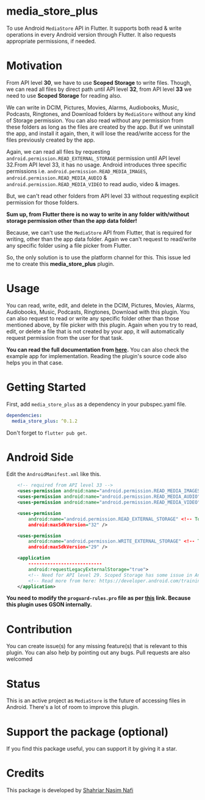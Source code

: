 # media_store_plus

To use Android `MediaStore` API in Flutter.
It supports both read & write operations in every Android version through Flutter.
It also requests appropriate permissions, if needed.

# Motivation

From API level __30__, we have to use __Scoped Storage__ to write files. Though, we can read all files by direct path until API level __32__, from API level __33__ we need to use __Scoped Storage__ for reading also.

We can write in DCIM, Pictures, Movies, Alarms, Audiobooks, Music, Podcasts, Ringtones, and Download folders by `MediaStore` without any kind of Storage permission. You can also read without any permission from these folders as long as the files are created by the app. But if we uninstall the app, and install it again, then, it will lose the read/write access for the files previously created by the app.

Again, we can read all files by requesting `android.permission.READ_EXTERNAL_STORAGE` permission until API level 32.From API level 33, it has no usage. Android introduces three specific permissions i.e. `android.permission.READ_MEDIA_IMAGES`, `android.permission.READ_MEDIA_AUDIO` & `android.permission.READ_MEDIA_VIDEO` to read audio, video & images.

But, we can't read other folders from API level 33 without requesting explicit permission for those folders.

__Sum up, from Flutter there is no way to write in any folder with/without storage permission other than the app data folder!__

Because, we can't use the `MediaStore` API from Flutter, that is required for writing, other than the app data folder. Again we can't request to read/write any specific folder using a file picker from Flutter.

So, the only solution is to use the platform channel for this. This issue led me to create this __media_store_plus__ plugin.

# Usage

You can read, write, edit, and delete in the DCIM, Pictures, Movies, Alarms, Audiobooks, Music, Podcasts, Ringtones, Download with this plugin.
You can also request to read or write any specific folder other than those mentioned above, by file picker with this plugin.
Again when you try to read, edit, or delete a file that is not created by your app, it will automatically request permission from the user for that task.

__You can read the full documentation from [here](https://pub.dev/documentation/media_store_plus/latest/).__ You can also check the example app for implementation. Reading the plugin's source code also helps you in that case.

# Getting Started

First, add `media_store_plus` as a dependency in your pubspec.yaml file.

```yaml
dependencies:
  media_store_plus: ^0.1.2
```

Don't forget to `flutter pub get`.

# Android Side

Edit the `AndroidManifest.xml` like this.

```xml
    <!-- required from API level 33 -->
    <uses-permission android:name="android.permission.READ_MEDIA_IMAGES" /> <!-- To read images created by other apps -->
    <uses-permission android:name="android.permission.READ_MEDIA_AUDIO" /> <!-- To read audios created by other apps -->
    <uses-permission android:name="android.permission.READ_MEDIA_VIDEO" /> <!-- To read vidoes created by other apps -->

    <uses-permission
        android:name="android.permission.READ_EXTERNAL_STORAGE" <!-- To read all files until API level 32 -->
        android:maxSdkVersion="32" />

    <uses-permission
        android:name="android.permission.WRITE_EXTERNAL_STORAGE" <!-- To write all files until API level 29. We will MediaStore from API level 30 -->
        android:maxSdkVersion="29" />

    <application
        ---------------------------
        android:requestLegacyExternalStorage="true"> 
        <!-- Need for API level 29. Scoped Storage has some issue in Android 10. So, google recommanded to add this. -->
        <!-- Read more from here: https://developer.android.com/training/data-storage/shared/media#access-other-apps-files-->
    </application>
```

__You need to modify the `proguard-rules.pro` file as per [this](https://github.com/google/gson/blob/main/examples/android-proguard-example/proguard.cfg) link. Because this plugin uses GSON internally.__

# Contribution

You can create issue(s) for any missing feature(s) that is relevant to this plugin. You can also help by pointing out any bugs. Pull requests are also welcomed

# Status

This is an active project as `MediaStore` is the future of accessing files in Android. There's a lot of room to improve this plugin.


# Support the package (optional)

If you find this package useful, you can support it by giving it a star.

# Credits

This package is developed by [Shahriar Nasim Nafi](https://github.com/SNNafi)
